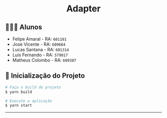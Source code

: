 <div align="center">
  <h1>Adapter</h1>
</div>

## 🧑🏻‍💻 Alunos

- Felipe Amaral - RA: `601101`
- Jose Vicente - RA: `609684`
- Lucas Santana - RA: `601314`
- Luis Fernando - RA: `579017`
- Matheus Colombo - RA: `609307`

## 🚀 Inicialização do Projeto

```bash
# Faça o build do projeto
$ yarn build

# Execute a aplicação
$ yarn start
```

---
